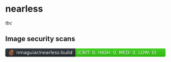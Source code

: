 # nearless

_tbc_

## Image security scans

[![.github/sec-build.svg](.github/sec-build.svg)](.github/sec-build.md)<br>
